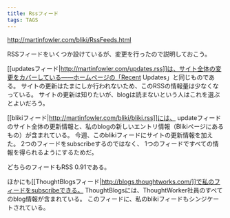 ```yaml
---
title: Rssフィード
tags: TAGS
---
```


http://martinfowler.com/bliki/RssFeeds.html

RSSフィードをいくつか設けているが、変更を行ったので説明しておこう。

[[updatesフィード|http://martinfowler.com/updates.rss]]は、サイト全体の変更をカバーしている——ホームページの「Recent Updates」と同じものである。
サイトの更新はたまにしか行われないため、このRSSの情報量は少なくなっている。
サイトの更新は知りたいが、blogは読まないという人はこれを選ぶとよいだろう。

[[blikiフィード|http://martinfowler.com/bliki/bliki.rss]]には、
updateフィードのサイト全体の更新情報と、私のblogの新しいエントリ情報（Blikiページにあるもの）が含まれている。
今週、このblikiフィードにサイトの更新情報を加えた。
2つのフィードをsubscribeするのではなく、
1つのフィードですべての情報を得られるようにするためだ。

どちらのフィードもRSS 0.91である。

ほかにも[[ThoughtBlogsフィード|http://blogs.thoughtworks.com/]]で私のフィードをsubscribeできる。
ThoughtBlogsには、ThoughtWorker社員のすべてのblog情報が含まれている。
このフィードに、私のblikiフィードもシンジケートされている。
